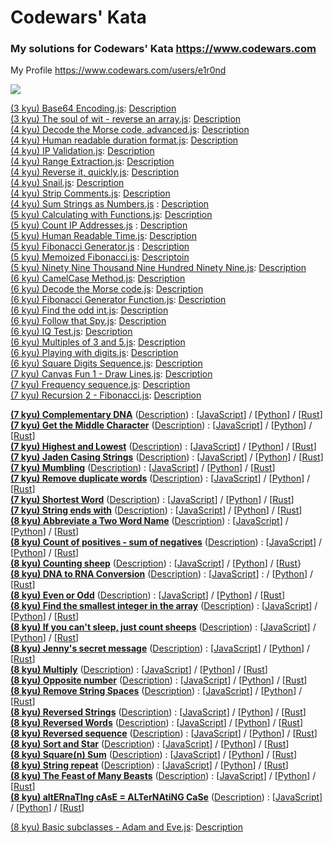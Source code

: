 # Codewars' Kata

### My solutions for Codewars' Kata https://www.codewars.com

My Profile https://www.codewars.com/users/e1r0nd<br>

![](https://www.codewars.com/users/e1r0nd/badges/large)

[(3 kyu) Base64 Encoding.js](<(3%20kyu)%20Base64%20Encoding.js>): [Description](https://www.codewars.com/kata/5270f22f862516c686000161)
<br>
[(3 kyu) The soul of wit - reverse an array.js](<(3%20kyu)%20The%20soul%20of%20wit%20-%20reverse%20an%20array.js>): [Description](https://www.codewars.com/kata/the-soul-of-wit-reverse-an-array)
<br>
[(4 kyu) Decode the Morse code, advanced.js](<(4%20kyu)%20Decode%20the%20Morse%20code%2C%20advanced.js>): [Description](https://www.codewars.com/kata/decode-the-morse-code-advanced)
<br>
[(4 kyu) Human readable duration format.js](<(4%20kyu)%20Human%20readable%20duration%20format.js>): [Description](https://www.codewars.com/kata/human-readable-duration-format)
<br>
[(4 kyu) IP Validation.js](<(4%20kyu)%20IP%20Validation.js>): [Description](https://www.codewars.com/kata/ip-validation)
<br>
[(4 kyu) Range Extraction.js](<(4%20kyu)%20Range%20Extraction.js>): [Description](https://www.codewars.com/kata/range-extraction)
<br>
[(4 kyu) Reverse it, quickly.js](<(4%20kyu)%20Reverse%20it%2C%20quickly.js>): [Description](https://www.codewars.com/kata/reverse-it-quickly)
<br>
[(4 kyu) Snail.js](<(4%20kyu)%20Snail.js>): [Description](https://www.codewars.com/kata/snail/javascript)
<br>
[(4 kyu) Strip Comments.js](<(4%20kyu)%20Strip%20Comments.js>): [Description](https://www.codewars.com/kata/51c8e37cee245da6b40000bd)
<br>
[(4 kyu) Sum Strings as Numbers.js](<(4%20kyu)%20Sum%20Strings%20as%20Numbers.js>) : [Description](https://www.codewars.com/kata/5324945e2ece5e1f32000370)
<br>
[(5 kyu) Calculating with Functions.js](<(5%20kyu)%20Calculating%20with%20Functions.js>): [Description](https://www.codewars.com/kata/525f3eda17c7cd9f9e000b39/)
<br>
[(5 kyu) Count IP Addresses.js](<(5%20kyu)%20Count%20IP%20Addresses.js>) : [Description](https://www.codewars.com/kata/526989a41034285187000de4)
<br>
[(5 kyu) Human Readable Time.js](<(5%20kyu)%20Human%20Readable%20Time.js>): [Description](https://www.codewars.com/kata/human-readable-time)
<br>
[(5 kyu) Fibonacci Generator.js](<(5%20kyu)%20Fibonacci%20Generator.js>) : [Description](https://www.codewars.com/kata/522498c9906b0cfcb40001fc)
<br>
[(5 kyu) Memoized Fibonacci.js](<(5%20kyu)%20Memoized%20Fibonacci.js>): [Descriptoin](https://www.codewars.com/kata/memoized-fibonacci)
<br>
[(5 kyu) Ninety Nine Thousand Nine Hundred Ninety Nine.js](<(5%20kyu)%20Ninety%20Nine%20Thousand%20Nine%20Hundred%20Ninety%20Nine.js>): [Description](https://www.codewars.com/kata/5463c8db865001c1710003b2)
<br>
[(6 kyu) CamelCase Method.js](<(6%20kyu)%20CamelCase%20Method.js>): [Description](https://www.codewars.com/kata/camelcase-method)
<br>
[(6 kyu) Decode the Morse code.js](<(6%20kyu)%20Decode%20the%20Morse%20code.js>): [Description](https://www.codewars.com/kata/decode-the-morse-code)
<br>
[(6 kyu) Fibonacci Generator Function.js]((6%20kyu)%20Fibonacci%20Generator%20Function.js): [Description](https://www.codewars.com/kata/fibonacci-generator-function)
<br>
[(6 kyu) Find the odd int.js](<(6%20kyu)%20Find%20the%20odd%20int.js>): [Description](https://www.codewars.com/kata/find-the-odd-int)
<br>
[(6 kyu) Follow that Spy.js](<(6%20kyu)%20Follow%20that%20Spy.js>): [Description](https://www.codewars.com/kata/follow-that-spy)
<br>
[(6 kyu) IQ Test.js](<(6%20kyu)%20IQ%20Test.js>): [Description](https://www.codewars.com/kata/iq-test)
<br>
[(6 kyu) Multiples of 3 and 5.js](<(6%20kyu)%20Multiples%20of%203%20and%205.js>): [Description](https://www.codewars.com/kata/multiples-of-3-and-5)
<br>
[(6 kyu) Playing with digits.js](<(6%20kyu)%20Playing%20with%20digits.js>): [Description](https://www.codewars.com/kata/playing-with-digits)
<br>
[(6 kyu) Square Digits Sequence.js]((6%20kyu)%20Square%20Digits%20Sequence.js): [Description](https://www.codewars.com/kata/simple-fun-number-23-square-digits-sequence)
<br>
[(7 kyu) Canvas Fun 1 - Draw Lines.js]((7%20kyu)%20Canvas%20Fun%201%20-%20Draw%20Lines.js): [Description](http://www.codewars.com/kata/canvas-fun-number-1-draw-lines)
<br>
[(7 kyu) Frequency sequence.js](<(7%20kyu)%20Frequency%20sequence.js>): [Description](https://www.codewars.com/kata/frequency-sequence/)
<br>
[(7 kyu) Recursion 2 - Fibonacci.js]((7%20kyu)%20Recursion%202%20-%20Fibonacci.js): [Description](https://www.codewars.com/kata/recursion-number-2-fibonacci/)

**[(7 kyu) Complementary DNA](https://www.codewars.com/kata/complementary-dna/)**
([Description]((7%20kyu)%20Complementary%20DNA/(7%20kyu)%20Complementary%20DNA.md)) :
[[JavaScript]((7%20kyu)%20Complementary%20DNA/(7%20kyu)%20Complementary%20DNA.js)]
/ [[Python]((7%20kyu)%20Complementary%20DNA/(7%20kyu)%20Complementary%20DNA.py)]
/ [[Rust]((7%20kyu)%20Complementary%20DNA/(7%20kyu)%20Complementary%20DNA.rs)]
<br>
**[(7 kyu) Get the Middle Character](https://www.codewars.com/kata/get-the-middle-character/)**
([Description]((7%20kyu)%20Get%20the%20Middle%20Character/(7%20kyu)%20Get%20the%20Middle%20Character.md)) :
[[JavaScript]((7%20kyu)%20Get%20the%20Middle%20Character/(7%20kyu)%20Get%20the%20Middle%20Character.js)]
/ [[Python]((7%20kyu)%20Get%20the%20Middle%20Character/(7%20kyu)%20Get%20the%20Middle%20Character.py)]
/ [[Rust]((7%20kyu)%20Get%20the%20Middle%20Character/(7%20kyu)%20Get%20the%20Middle%20Character.rs)]
<br>
**[(7 kyu) Highest and Lowest](https://www.codewars.com/kata/highest-and-lowest)**
([Description]((7%20kyu)%20Highest%20and%20Lowest/(7%20kyu)%20Highest%20and%20Lowest.md)) :
[[JavaScript]((7%20kyu)%20Highest%20and%20Lowest/(7%20kyu)%20Highest%20and%20Lowest.js)]
/ [[Python]((7%20kyu)%20Highest%20and%20Lowest/(7%20kyu)%20Highest%20and%20Lowest.py)]
/ [[Rust]((7%20kyu)%20Highest%20and%20Lowest/(7%20kyu)%20Highest%20and%20Lowest.rs)]
<br>
**[(7 kyu) Jaden Casing Strings](https://www.codewars.com/kata/jaden-casing-strings)**
([Description]((7%20kyu)%20Jaden%20Casing%20Strings/(7%20kyu)%20Jaden%20Casing%20Strings.md)) :
[[JavaScript]((7%20kyu)%20Jaden%20Casing%20Strings/(7%20kyu)%20Jaden%20Casing%20Strings.js)]
/ [[Python]((7%20kyu)%20Jaden%20Casing%20Strings/(7%20kyu)%20Jaden%20Casing%20Strings.py)]
/ [[Rust]((7%20kyu)%20Jaden%20Casing%20Strings/(7%20kyu)%20Jaden%20Casing%20Strings.rs)]
<br>
**[(7 kyu) Mumbling](https://www.codewars.com/kata/mumbling/)**
([Description]((7%20kyu)%20Mumbling/(7%20kyu)%20Mumbling.md)) :
[[JavaScript]((7%20kyu)%20Mumbling/(7%20kyu)%20Mumbling.js)]
/ [[Python]((7%20kyu)%20Mumbling/(7%20kyu)%20Mumbling.py)]
/ [[Rust]((7%20kyu)%20Mumbling/(7%20kyu)%20Mumbling.rs)]
<br>
**[(7 kyu) Remove duplicate words](http://www.codewars.com/kata/remove-duplicate-words)**
([Description]((7%20kyu)%20Remove%20duplicate%20words/(7%20kyu)%20Remove%20duplicate%20words.md)) :
[[JavaScript]((7%20kyu)%20Remove%20duplicate%20words/(7%20kyu)%20Remove%20duplicate%20words.js)]
/ [[Python]((7%20kyu)%20Remove%20duplicate%20words/(7%20kyu)%20Remove%20duplicate%20words.py)]
/ [[Rust]((7%20kyu)%20Remove%20duplicate%20words/(7%20kyu)%20Remove%20duplicate%20words.rs)]
<br>
**[(7 kyu) Shortest Word](http://www.codewars.com/kata/shortest-word/)**
([Description]((7%20kyu)%20Shortest%20Word/(7%20kyu)%20Shortest%20Word.md)) :
[[JavaScript]((7%20kyu)%20Shortest%20Word/(7%20kyu)%20Shortest%20Word.js)]
/ [[Python]((7%20kyu)%20Shortest%20Word/(7%20kyu)%20Shortest%20Word.py)]
/ [[Rust]((7%20kyu)%20Shortest%20Word/(7%20kyu)%20Shortest%20Word.rs)]
<br>
**[(7 kyu) String ends with](https://www.codewars.com/kata/string-ends-with/)**
([Description]((7%20kyu)%20String%20ends%20with/(7%20kyu)%20String%20ends%20with.md)) :
[[JavaScript]((7%20kyu)%20String%20ends%20with/(7%20kyu)%20String%20ends%20with.js)]
/ [[Python]((7%20kyu)%20String%20ends%20with/(7%20kyu)%20String%20ends%20with.py)]
/ [[Rust]((7%20kyu)%20String%20ends%20with/(7%20kyu)%20String%20ends%20with.rs)]
<br>
**[(8 kyu) Abbreviate a Two Word Name](https://www.codewars.com/kata/abbreviate-a-two-word-name)**
([Description]((8%20kyu)%20Abbreviate%20a%20Two%20Word%20Name/(8%20kyu)%20Abbreviate%20a%20Two%20Word%20Name.md)) :
[[JavaScript]((8%20kyu)%20Abbreviate%20a%20Two%20Word%20Name/(8%20kyu)%20Abbreviate%20a%20Two%20Word%20Name.js)]
/ [[Python]((8%20kyu)%20Abbreviate%20a%20Two%20Word%20Name/(8%20kyu)%20Abbreviate%20a%20Two%20Word%20Name.py)]
/ [[Rust]((8%20kyu)%20Abbreviate%20a%20Two%20Word%20Name/(8%20kyu)%20Abbreviate%20a%20Two%20Word%20Name.rs)]
<br>
**[(8 kyu) Count of positives - sum of negatives](https://www.codewars.com/kata/count-of-positives-slash-sum-of-negatives)** ([Description]((8%20kyu)%20Count%20of%20positives%20-%20sum%20of%20negatives/(8%20kyu)%20Count%20of%20positives%20-%20sum%20of%20negatives.md)) :
[[JavaScript]((8%20kyu)%20Count%20of%20positives%20-%20sum%20of%20negatives/(8%20kyu)%20Count%20of%20positives%20-%20sum%20of%20negatives.js)]
/ [[Python]((8%20kyu)%20Count%20of%20positives%20-%20sum%20of%20negatives/(8%20kyu)%20Count%20of%20positives%20-%20sum%20of%20negatives.py)]
/ [[Rust]((8%20kyu)%20Count%20of%20positives%20-%20sum%20of%20negatives/(8%20kyu)%20Count%20of%20positives%20-%20sum%20of%20negatives.rs)]
<br>
**[(8 kyu) Counting sheep](https://www.codewars.com/kata/counting-sheep-dot-dot-dot)**
([Description]((8%20kyu)%20Counting%20sheep/(8%20kyu)%20Counting%20sheep.md)) :
[[JavaScript]((8%20kyu)%20Counting%20sheep/(8%20kyu)%20Counting%20sheep.js)]
/ [[Python]((8%20kyu)%20Counting%20sheep/(8%20kyu)%20Counting%20sheep.py)]
/ [[Rust]((8%20kyu)%20Counting%20sheep/(8%20kyu)%20Counting%20sheep.rs)}
<br>
**[(8 kyu) DNA to RNA Conversion](https://www.codewars.com/kata/dna-to-rna-conversion)**
([Description]((8%20kyu)%20DNA%20to%20RNA%20Conversion/(8%20kyu)%20DNA%20to%20RNA%20Conversion.md)) :
[[JavaScript]((8%20kyu)%20DNA%20to%20RNA%20Conversion/(8%20kyu)%20DNA%20to%20RNA%20Conversion.js)] :
/ [[Python]((8%20kyu)%20DNA%20to%20RNA%20Conversion/(8%20kyu)%20DNA%20to%20RNA%20Conversion.py)]
/ [[Rust]((8%20kyu)%20DNA%20to%20RNA%20Conversion/(8%20kyu)%20DNA%20to%20RNA%20Conversion.rs)]
<br>
**[(8 kyu) Even or Odd](https://www.codewars.com/kata/even-or-odd)**
([Description]((8%20kyu)%20Even%20or%20Odd/(8%20kyu)%20Even%20or%20Odd.md)) :
[[JavaScript]((8%20kyu)%20Even%20or%20Odd/(8%20kyu)%20Even%20or%20Odd.js)]
/ [[Python]((8%20kyu)%20Even%20or%20Odd/(8%20kyu)%20Even%20or%20Odd.py)]
/ [[Rust]((8%20kyu)%20Even%20or%20Odd/(8%20kyu)%20Even%20or%20Odd.rs)]
<br>
**[(8 kyu) Find the smallest integer in the array](https://www.codewars.com/kata/find-the-smallest-integer-in-the-array)**
([Description]((8%20kyu)%20Find%20the%20smallest%20integer%20in%20the%20array/(8%20kyu)%20Find%20the%20smallest%20integer%20in%20the%20array.md)) :
[[JavaScript](<(8%20kyu)%20Find%20the%20smallest%20integer%20in%20the%20array/(8%20kyu)%20Find%20the%20smallest%20integer%20in%20the%20array.js>)]
/ [[Python](<(8%20kyu)%20Find%20the%20smallest%20integer%20in%20the%20array/(8%20kyu)%20Find%20the%20smallest%20integer%20in%20the%20array.py>)]
/ [[Rust](<(8%20kyu)%20Find%20the%20smallest%20integer%20in%20the%20array/(8%20kyu)%20Find%20the%20smallest%20integer%20in%20the%20array.rs>)]
<br>
**[(8 kyu) If you can't sleep, just count sheeps](https://www.codewars.com/kata/if-you-cant-sleep-just-count-sheep)**
([Description]((8%20kyu)%20If%20you%20can't%20sleep%2C%20just%20count%20sheeps/(8%20kyu)%20If%20you%20can't%20sleep%2C%20just%20count%20sheeps.md)) :
[[JavaScript]((8%20kyu)%20If%20you%20can't%20sleep%2C%20just%20count%20sheeps/(8%20kyu)%20If%20you%20can't%20sleep%2C%20just%20count%20sheeps.js)]
/ [[Python]((8%20kyu)%20If%20you%20can't%20sleep%2C%20just%20count%20sheeps/(8%20kyu)%20If%20you%20can't%20sleep%2C%20just%20count%20sheeps.py)]
/ [[Rust]((8%20kyu)%20If%20you%20can't%20sleep%2C%20just%20count%20sheeps/(8%20kyu)%20If%20you%20can't%20sleep%2C%20just%20count%20sheeps.rs)]
<br>
**[(8 kyu) Jenny's secret message](https://www.codewars.com/kata/jennys-secret-message)**
([Description]((8%20kyu)%20Jenny's%20secret%20message/(8%20kyu)%20Jenny's%20secret%20message.md)) :
[[JavaScript]((8%20kyu)%20Jenny's%20secret%20message/(8%20kyu)%20Jenny's%20secret%20message.js)]
/ [[Python]((8%20kyu)%20Jenny's%20secret%20message/(8%20kyu)%20Jenny's%20secret%20message.py)]
/ [[Rust]((8%20kyu)%20Jenny's%20secret%20message/(8%20kyu)%20Jenny's%20secret%20message.rs)]
<br>
**[(8 kyu) Multiply](https://www.codewars.com/kata/multiply/)**
([Description]((8%20kyu)%20Multiply/(8%20kyu)%20Multiply.md)) :
[[JavaScript]((8%20kyu)%20Multiply/(8%20kyu)%20Multiply.js)]
/ [[Python]((8%20kyu)%20Multiply/(8%20kyu)%20Multiply.py)]
/ [[Rust]((8%20kyu)%20Multiply/(8%20kyu)%20Multiply.rs)]
<br>
**[(8 kyu) Opposite number](https://www.codewars.com/kata/opposite-number)**
([Description]((8%20kyu)%20Opposite%20number/(8%20kyu)%20Opposite%20number.md)) :
[[JavaScript]((8%20kyu)%20Opposite%20number/(8%20kyu)%20Opposite%20number.js)]
/ [[Python]((8%20kyu)%20Opposite%20number/(8%20kyu)%20Opposite%20number.py)]
/ [[Rust]((8%20kyu)%20Opposite%20number/(8%20kyu)%20Opposite%20number.rs)]
<br>
**[(8 kyu) Remove String Spaces](https://www.codewars.com/kata/remove-string-spaces)**
([Description]((8%20kyu)%20Remove%20String%20Spaces/(8%20kyu)%20Remove%20String%20Spaces.md)) :
[[JavaScript]((8%20kyu)%20Remove%20String%20Spaces/(8%20kyu)%20Remove%20String%20Spaces.js)]
/ [[Python]((8%20kyu)%20Remove%20String%20Spaces/(8%20kyu)%20Remove%20String%20Spaces.py)]
/ [[Rust]((8%20kyu)%20Remove%20String%20Spaces/(8%20kyu)%20Remove%20String%20Spaces.rs)]
<br>
**[(8 kyu) Reversed Strings](https://www.codewars.com/kata/reversed-strings)**
([Description]((8%20kyu)%20Reversed%20Strings/(8%20kyu)%20Reversed%20Strings.md)) :
[[JavaScript]((8%20kyu)%20Reversed%20Strings/(8%20kyu)%20Reversed%20Strings.js)]
/ [[Python]((8%20kyu)%20Reversed%20Strings/(8%20kyu)%20Reversed%20Strings.py)]
/ [[Rust]((8%20kyu)%20Reversed%20Strings/(8%20kyu)%20Reversed%20Strings.rs)]
<br>
**[(8 kyu) Reversed Words](https://www.codewars.com/kata/reversed-words)**
([Description]((8%20kyu)%20Reversed%20Words/(8%20kyu)%20Reversed%20Words.md)) :
[[JavaScript]((8%20kyu)%20Reversed%20Words/(8%20kyu)%20Reversed%20Words.js)]
/ [[Python]((8%20kyu)%20Reversed%20Words/(8%20kyu)%20Reversed%20Words.py)]
/ [[Rust]((8%20kyu)%20Reversed%20Words/(8%20kyu)%20Reversed%20Words.rs)]
<br>
**[(8 kyu) Reversed sequence](https://www.codewars.com/kata/reversed-sequence)**
([Description]((8%20kyu)%20Reversed%20sequence/(8%20kyu)%20Reversed%20sequence.md)) :
[[JavaScript]((8%20kyu)%20Reversed%20sequence/(8%20kyu)%20Reversed%20sequence.js)]
/ [[Python]((8%20kyu)%20Reversed%20sequence/(8%20kyu)%20Reversed%20sequence.py)]
/ [[Rust]((8%20kyu)%20Reversed%20sequence/(8%20kyu)%20Reversed%20sequence.rs)]
<br>
**[(8 kyu) Sort and Star](https://www.codewars.com/kata/sort-and-star)**
([Description]((8%20kyu)%20Sort%20and%20Star/(8%20kyu)%20Sort%20and%20Star.md)) :
[[JavaScript]((8%20kyu)%20Sort%20and%20Star/(8%20kyu)%20Sort%20and%20Star.js)]
/ [[Python]((8%20kyu)%20Sort%20and%20Star/(8%20kyu)%20Sort%20and%20Star.py)]
/ [[Rust]((8%20kyu)%20Sort%20and%20Star/(8%20kyu)%20Sort%20and%20Star.rs)]
<br>
**[(8 kyu) Square(n) Sum](https://www.codewars.com/kata/square-n-sum)**
([Description]((8%20kyu)%20Square(n)%20Sum/(8%20kyu)%20Square(n)%20Sum.md)) :
[[JavaScript]((8%20kyu)%20Square(n)%20Sum/(8%20kyu)%20Square(n)%20Sum.js)]
/ [[Python]((8%20kyu)%20Square(n)%20Sum/(8%20kyu)%20Square(n)%20Sum.py)]
/ [[Rust]((8%20kyu)%20Square(n)%20Sum/(8%20kyu)%20Square(n)%20Sum.rs)]
<br>
**[(8 kyu) String repeat](https://www.codewars.com/kata/string-repeat)**
([Description]((8%20kyu)%20String%20repeat/(8%20kyu)%20String%20repeat.md)) :
[[JavaScript]((8%20kyu)%20String%20repeat/(8%20kyu)%20String%20repeat.js)]
/ [[Python]((8%20kyu)%20String%20repeat/(8%20kyu)%20String%20repeat.py)]
/ [[Rust]((8%20kyu)%20String%20repeat/(8%20kyu)%20String%20repeat.rs)]
<br>
**[(8 kyu) The Feast of Many Beasts](https://www.codewars.com/kata/the-feast-of-many-beasts/)**
([Description]((8%20kyu)%20The%20Feast%20of%20Many%20Beasts/(8%20kyu)%20The%20Feast%20of%20Many%20Beasts.md)) :
[[JavaScript]((8%20kyu)%20The%20Feast%20of%20Many%20Beasts/(8%20kyu)%20The%20Feast%20of%20Many%20Beasts.js)]
/ [[Python]((8%20kyu)%20The%20Feast%20of%20Many%20Beasts/(8%20kyu)%20The%20Feast%20of%20Many%20Beasts.py)]
/ [[Rust]((8%20kyu)%20The%20Feast%20of%20Many%20Beasts/(8%20kyu)%20The%20Feast%20of%20Many%20Beasts.rs)]
<br>
**[(8 kyu) altERnaTIng cAsE = ALTerNAtiNG CaSe](http://www.codewars.com/kata/alternating-case-%3C-equals-%3E-alternating-case)**  ([Description]((8%20kyu)%20altERnaTIng%20cAsE%20%3D%20ALTerNAtiNG%20CaSe/(8%20kyu)%20altERnaTIng%20cAsE%20%3D%20ALTerNAtiNG%20CaSe.md)) :
[[JavaScript]((8%20kyu)%20altERnaTIng%20cAsE%20%3D%20ALTerNAtiNG%20CaSe/(8%20kyu)%20altERnaTIng%20cAsE%20%3D%20ALTerNAtiNG%20CaSe.js)]
/ [[Python]((8%20kyu)%20altERnaTIng%20cAsE%20%3D%20ALTerNAtiNG%20CaSe/(8%20kyu)%20altERnaTIng%20cAsE%20%3D%20ALTerNAtiNG%20CaSe.py)]
/ [[Rust]((8%20kyu)%20altERnaTIng%20cAsE%20%3D%20ALTerNAtiNG%20CaSe/(8%20kyu)%20altERnaTIng%20cAsE%20%3D%20ALTerNAtiNG%20CaSe.rs)]


[(8 kyu) Basic subclasses - Adam and Eve.js](<(8%20kyu)%20Basic%20subclasses%20-%20Adam%20and%20Eve.js>): [Description](https://www.codewars.com/kata/547274e24481cfc469000416/)
